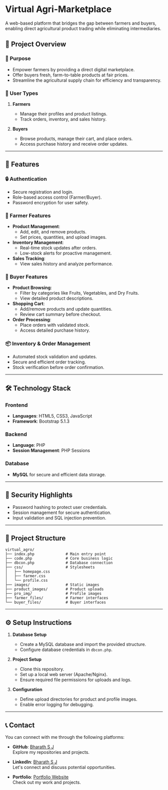 # Virtual Agri-Marketplace

A web-based platform that bridges the gap between farmers and buyers, enabling direct agricultural product trading while eliminating intermediaries.

## 🌟 Project Overview

### 🎯 Purpose
- Empower farmers by providing a direct digital marketplace.
- Offer buyers fresh, farm-to-table products at fair prices.
- Streamline the agricultural supply chain for efficiency and transparency.

### 👥 User Types
1. **Farmers**
   - Manage their profiles and product listings.
   - Track orders, inventory, and sales history.

2. **Buyers**
   - Browse products, manage their cart, and place orders.
   - Access purchase history and receive order updates.

---

## 🚀 Features

### 🔒 Authentication
- Secure registration and login.
- Role-based access control (Farmer/Buyer).
- Password encryption for user safety.

### 🌾 Farmer Features
- **Product Management**:
  - Add, edit, and remove products.
  - Set prices, quantities, and upload images.
- **Inventory Management**:
  - Real-time stock updates after orders.
  - Low-stock alerts for proactive management.
- **Sales Tracking**:
  - View sales history and analyze performance.

### 🛒 Buyer Features
- **Product Browsing**:
  - Filter by categories like Fruits, Vegetables, and Dry Fruits.
  - View detailed product descriptions.
- **Shopping Cart**:
  - Add/remove products and update quantities.
  - Review cart summary before checkout.
- **Order Processing**:
  - Place orders with validated stock.
  - Access detailed purchase history.

### 📦 Inventory & Order Management
- Automated stock validation and updates.
- Secure and efficient order tracking.
- Stock verification before order confirmation.

---

## 🛠️ Technology Stack

### **Frontend**
- **Languages**: HTML5, CSS3, JavaScript
- **Framework**: Bootstrap 5.1.3

### **Backend**
- **Language**: PHP
- **Session Management**: PHP Sessions

### **Database**
- **MySQL** for secure and efficient data storage.

---

## 🔑 Security Highlights
- Password hashing to protect user credentials.
- Session management for secure authentication.
- Input validation and SQL injection prevention.

---

## 📂 Project Structure

```
virtual_agro/
├── index.php              # Main entry point
├── code.php               # Core business logic
├── dbcon.php              # Database connection
├── css/                   # Stylesheets
│   ├── homepage.css
│   ├── farmer.css
│   └── profile.css
├── images/                # Static images
├── product_images/        # Product uploads
├── pro_img/               # Profile images
├── farmer_files/          # Farmer interfaces
└── buyer_files/           # Buyer interfaces
```

---

## ⚙️ Setup Instructions

1. **Database Setup**
   - Create a MySQL database and import the provided structure.
   - Configure database credentials in `dbcon.php`.

2. **Project Setup**
   - Clone this repository.
   - Set up a local web server (Apache/Nginx).
   - Ensure required file permissions for uploads and logs.

3. **Configuration**
   - Define upload directories for product and profile images.
   - Enable error logging for debugging.

---

## 📞 Contact

You can connect with me through the following platforms:

- **GitHub**: [Bharath S J](https://github.com/Bharath-S-J)  
  Explore my repositories and projects.

- **LinkedIn**: [Bharath S J](https://www.linkedin.com/in/bharathsj)  
  Let's connect and discuss potential opportunities.

- **Portfolio**: [Portfolio Website](https://portfolio-bharathsj.vercel.app)  
  Check out my work and projects.

